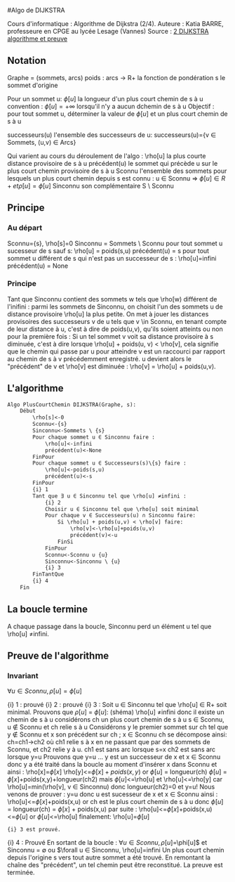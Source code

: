 #Algo de DIJKSTRA

Cours d'informatique : Algorithme de Dijkstra (2/4).
Auteure : Katia BARRE, professeure en CPGE au lycée Lesage (Vannes)
Source : [2 DIJKSTRA algorithme et preuve](https://www.youtube.com/watch?v=AtFtWhfnCsM)

## Notation
Graphe = (sommets, arcs)
poids : arcs -> R+ la fonction de pondération
s le sommet d'origine

Pour un sommet u:
$\phi[u]$ la longueur d'un plus court chemin de s à u
convention : $\phi[u] = +\infty$ lorsqu'il n'y a aucun dchemin de s à u
Objectif : pour tout sommet u, déterminer la valeur de $\phi[u]$ et un plus court chemin de s à u

successeurs(u) l'ensemble des successeurs de u:
successeurs(u)={v ∈ Sommets, (u,v) ∈ Arcs}

Qui varient au cours du déroulement de l'algo :
\rho[u] la plus courte distance provisoire de s à u
précédent(u) le sommet qui précède u sur le plus court chemin provisoire de s à u
Sconnu l'ensemble des sommets pour lesquels un plus court chemin depuis s est connu :
u ∈ Sconnu => $\phi[u] \in R+ et \rho[u] = \phi[u]$
Sinconnu son complémentaire S \ Sconnu

## Principe
### Au départ
Sconnu={s}, \rho[s]=0
Sinconnu = Sommets \ Sconnu
pour tout sommet u sucesseur de s sauf s:
    \rho[u] = poids(s,u)
    précédent(u) = s
pour tout sommet u différent de s qui n'est pas un successeur de s :
    \rho[u]=infini
    précédent(u) = None

### Principe
Tant que Sinconnu contient des sommets w tels que \rho[w) différent de l'inifini :
    parmi les sommets de Sinconnu,
    on choisit l'un des sommets u de distance provisoire \rho[u] la plus petite.
On met à jouer les distances provisoires des successeurs v de u tels que v \in Sconnu, en tenant compte de leur distance à u, c'est à dire de poids(u,v), qu'ils soient atteints ou non pour la première fois :
    Si un tel sommet v voit sa distance provisoire à s diminuée, c'est à dire lorsque \rho[u] + poids(u, v) < \rho[v], cela signifie que le chemin qui passe par u pour atteindre v est un raccourci par rapport au chemin de s à v précédemment enregistré.
    u devient alors le "précédent" de v et \rho[v] est diminuée :
        \rho[v] = \rho[u] + poids(u,v).

## L'algorithme
```txt
Algo PlusCourtChemin DIJKSTRA(Graphe, s):
    Début
        \rho[s]<-0
        Sconnu<-{s}
        Sinconnu<-Sommets \ {s}
        Pour chaque sommet u ∈ Sinconnu faire :
            \rho[u]<-infini
            précédent(u)<-None
        FinPour
        Pour chaque sommet u ∈ Successeurs(s)\{s} faire :
            \rho[u]<-poids(s,u)
            précédent(u)<-s
        FinPour
        {i} 1
        Tant que ∃ u ∈ Sinconnu tel que \rho[u] ≠infini :
            {i} 2
            Choisir u ∈ Sinconnu tel que \rho[u] soit minimal
            Pour chaque v ∈ Successeurs(u) ∩ Sinconnu faire:
                Si \rho[u] + poids(u,v) < \rho[v] faire:
                    \rho[v]<-\rho[u]+poids(u,v)
                    précédent(v)<-u
                FinSi
            FinPour
            Sconnu<-Sconnu ∪ {u}
            Sinconnu<-Sinconnu \ {u}
            {i} 3
        FinTantQue 
        {i} 4
    Fin
```

## La boucle termine
A chaque passage dans la boucle, Sinconnu perd un élément u tel que \rho[u] ≠infini.

## Preuve de l'algorithme

### Invariant

$\forall u \in Sconnu, \rho[u] = \phi[u]$

{i} 1 : prouvé
{i} 2 : prouvé
{i} 3 : Soit u ∈ Sinconnu tel que \rho[u] ∈ R+ soit minimal.
Prouvons que $\rho[u]$ = $\phi[u]$:
    (shéma)
    \rho[u] ≠infini donc il existe un chemin de s à u
    considérons ch un plus court chemin de s à u
    s ∈ Sconnu, u ∉ Sconnu et ch relie s à u
    Considérons y le premier sommet sur ch tel que y ∉ Sconnu et x son précédent sur ch ; x ∈ Sconnu
    ch se décompose ainsi: ch=ch1->ch2 où ch1 relie s à x en ne passant que par des sommets de Sconnu, et ch2 relie y à u.
    ch1 est sans arc lorsque s=x
    ch2 est sans arc lorsque y=u
    Prouvons que y=u ...
        y est un successeur de x et x ∈ Sconnu donc y a été traité dans la boucle au moment d'insérer x dans Sconnu et ainsi :
            \rho[x]=$\phi[x]$
            \rho[y]<=$\phi[x]+poids(x,y)$
        or $\phi[u]$ = longueur(ch)
            $\phi[u]$ = $\phi[x]$+poids(x,y)+longueur(ch2)
        mais $\phi[u]$<=\rho[u] et \rho[u]<=\rho[y]
        car \rho[u]=min(\rho[v], v ∈ Sinconnu)
        donc longueur(ch2)=0 et y=u!
    Nous venons de prouver : y=u donc u est sucesseur de x et x ∈ Sconnu
    ainsi : \rho[u]<=$\phi[x]$+poids(x,u)
    or ch est le plus court chemin de s à u
    donc $\phi[u]$ = longueur(ch) = $\phi[x]$ + poids(x,u)
    par suite : \rho[u]<=$\phi[x]$+poids(x,u)<=$\phi[u]$
    or $\phi[u]$<=\rho[u]
    finalement: \rho[u]=$\phi[u]$

    {i} 3 est prouvé.

{i} 4 : Prouvé
    En sortant de la boucle :
        $\forall u ∈ Sconnu, \rho[u]=$\phi[u]$
        et Sinconnu = $\emptyset$
        ou $\forall u ∈ Sinconnu, \rho[u]=infini
    Un plus court chemin depuis l'origine s vers tout autre sommet a été trouvé.
    En remontant la chaîne des "précédent", un tel chemin peut être reconstitué.
    La preuve est terminée.




